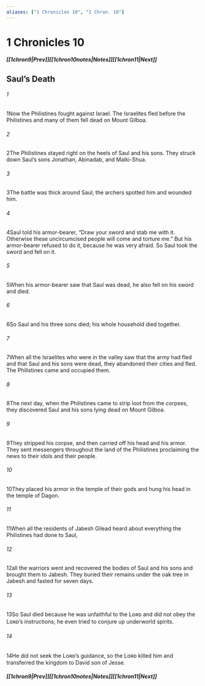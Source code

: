 ```yaml
---
aliases: ["1 Chronicles 10", "1 Chron. 10"]
---
```

# 1 Chronicles 10
##### <span class=arrow-left></span>[[1chron9|Prev]]<span class=navigation-separator></span>[[1chron10notes|Notes]]<span class=navigation-separator></span>[[1chron11|Next]]<span class=arrow-right></span>
## Saul’s Death
###### 1
<span class=verse-first>1</span>Now the Philistines fought against Israel. The Israelites fled before the Philistines and many of them fell dead on Mount Gilboa.
###### 2
<span class=verse-body>2</span>The Philistines stayed right on the heels of Saul and his sons. They struck down Saul’s sons Jonathan, Abinadab, and Malki-Shua.
###### 3
<span class=verse-body>3</span>The battle was thick around Saul; the archers spotted him and wounded him.
###### 4
<span class=verse-body>4</span>Saul told his armor-bearer, “Draw your sword and stab me with it. Otherwise these uncircumcised people will come and torture me.” But his armor-bearer refused to do it, because he was very afraid. So Saul took the sword and fell on it.
###### 5
<span class=verse-body>5</span>When his armor-bearer saw that Saul was dead, he also fell on his sword and died.
###### 6
<span class=verse-body>6</span>So Saul and his three sons died; his whole household died together.
<div class=paragraph-break></div>

###### 7
<span class=verse-first>7</span>When all the Israelites who were in the valley saw that the army had fled and that Saul and his sons were dead, they abandoned their cities and fled. The Philistines came and occupied them.
<div class=paragraph-break></div>

###### 8
<span class=verse-first>8</span>The next day, when the Philistines came to strip loot from the corpses, they discovered Saul and his sons lying dead on Mount Gilboa.
###### 9
<span class=verse-body>9</span>They stripped his corpse, and then carried off his head and his armor. They sent messengers throughout the land of the Philistines proclaiming the news to their idols and their people.
###### 10
<span class=verse-body>10</span>They placed his armor in the temple of their gods and hung his head in the temple of Dagon.
###### 11
<span class=verse-body>11</span>When all the residents of Jabesh Gilead heard about everything the Philistines had done to Saul,
###### 12
<span class=verse-body>12</span>all the warriors went and recovered the bodies of Saul and his sons and brought them to Jabesh. They buried their remains under the oak tree in Jabesh and fasted for seven days.
<div class=paragraph-break></div>

###### 13
<span class=verse-first>13</span>So Saul died because he was unfaithful to the Lᴏʀᴅ and did not obey the Lᴏʀᴅ’s instructions; he even tried to conjure up underworld spirits.
###### 14
<span class=verse-body>14</span>He did not seek the Lᴏʀᴅ’s guidance, so the Lᴏʀᴅ killed him and transferred the kingdom to David son of Jesse.
##### <span class=arrow-left></span>[[1chron9|Prev]]<span class=navigation-separator></span>[[1chron10notes|Notes]]<span class=navigation-separator></span>[[1chron11|Next]]<span class=arrow-right></span>